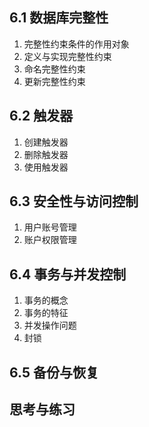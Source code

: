 ## 6.1 数据库完整性

1. 完整性约束条件的作用对象
2. 定义与实现完整性约束
3. 命名完整性约束
4. 更新完整性约束

## 6.2 触发器

1. 创建触发器
2. 删除触发器
3. 使用触发器

## 6.3 安全性与访问控制

1. 用户账号管理
2. 账户权限管理

## 6.4 事务与并发控制

1. 事务的概念
2. 事务的特征
3. 并发操作问题
4. 封锁

## 6.5 备份与恢复

## 思考与练习
